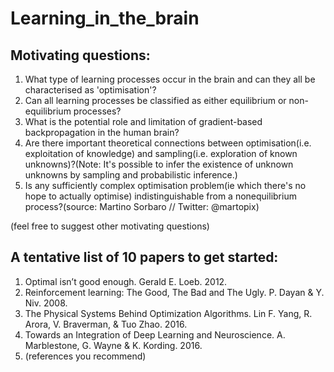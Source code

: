 # Learning_in_the_brain

## Motivating questions: 
1. What type of learning processes occur in the brain and can they all be characterised as 'optimisation'?
2. Can all learning processes be classified as either equilibrium or non-equilibrium processes? 
3. What is the potential role and limitation of gradient-based backpropagation in the human brain? 
4. Are there important theoretical connections between optimisation(i.e. exploitation of knowledge) and sampling(i.e. exploration of known unknowns)?(Note: It's possible to infer the existence of unknown unknowns by sampling and probabilistic inference.) 
5. Is any sufficiently complex optimisation problem(ie which there's no hope to actually optimise) indistinguishable from a nonequilibrium process?(source: Martino Sorbaro // Twitter: @martopix)

(feel free to suggest other motivating questions)


## A tentative list of 10 papers to get started: 
1. Optimal isn’t good enough. Gerald E. Loeb. 2012. 
2. Reinforcement learning: The Good, The Bad and The Ugly. P. Dayan & Y. Niv. 2008. 
2. The Physical Systems Behind Optimization Algorithms. Lin F. Yang, R. Arora, V. Braverman, & Tuo Zhao. 2016.
3. Towards an Integration of Deep Learning and Neuroscience. A. Marblestone, G. Wayne & K. Kording. 2016.
4. (references you recommend)
